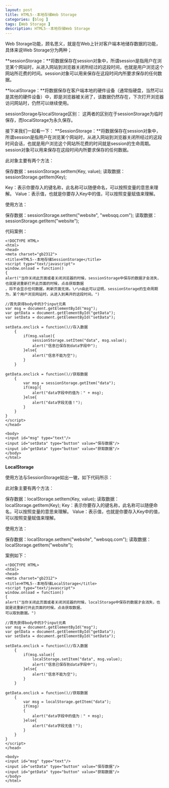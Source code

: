 ```yaml
---
layout: post
title: HTML5--本地存储Web Storage
categories: [blog ]
tags: [Web Storage ]
description: HTML5--本地存储Web Storage
---
```



Web Storage功能，顾名思义，就是在Web上针对客户端本地储存数据的功能，具体来说Web Storage分为两种；

**sessionStorage：**将数据保存在session对象中，所谓session是指用户在浏览某个网站时，从进入网站到浏览器关闭所经过的这段时间，也就是用户浏览这个网站所花费的时间。session对象可以用来保存在这段时间内所要求保存的任何数据。

**localStorage：**将数据保存在客户端本地的硬件设备（通常指硬盘，当然可以是其他的硬件设备）中，即是浏览器被关闭了，该数据仍然存在，下次打开浏览器访问网站时，仍然可以继续使用。

sessionStorage与localStorage区别：
这两者的区别在于sessionStorage为临时保存，而localStorage为永久保存。

接下来我们一起看一下：
**SessionStorage：**将数据保存在session对象中，所谓session是指用户在浏览某个网站时，从进入网站到浏览器关闭所经过的这段时间会话，也就是用户浏览这个网站所花费的时间就是session的生命周期。session对象可以用来保存在这段时间内所要求保存的任何数据。

此对象主要有两个方法：

保存数据：sessionStorage.setItem(Key, value);
读取数据：sessionStorage.getItem(Key);

Key：表示你要存入的键名称，此名称可以随便命名，可以按照变量的意思来理解。
Value：表示值，也就是你要存入Key中的值，可以按照变量赋值来理解。

使用方法：

保存数据：sessionStorage.setItem("website", "websqq.com");
读取数据：sessionStorage.getItem("website");

代码案例：

	<!DOCTYPE HTML>
	<html>
	<head>
	<meta charset="gb2312">
	<title>HTML5--本地存储SessionStorage</title>
	<script type="text/javascript">
	window.onload = function()
	{
	alert("当你关闭此页面或者关闭浏览器的时候，sessionStorage中保存的数据才会消失，也就是说重新打开此页面的时候，点击获取数据
	，将不会显示任何数据，刷新页面无效。\r\n由此可以证明，sessionStorage的生命周期为，某个用户浏览网站时，从进入到离开的这段时间。")

	//首先获得body中的3个input元素
	var msg = document.getElementById("msg");
	var getData = document.getElementById("getData");
	var setData = document.getElementById("setData");

	setData.onclick = function()//存入数据
		{
			if(msg.value){
				sessionStorage.setItem("data", msg.value);
				alert("信息已保存到data字段中");
			}else{
				alert("信息不能为空");
			}
		}

	getData.onclick = function()//获取数据
		{
			var msg = sessionStorage.getItem("data");
			if(msg){
				alert("data字段中的值为：" + msg);
			}else{
				alert("data字段无值！");
			}
		}
	}
	</script>
	</head>

	<body>
	<input id="msg" type="text"/>
	<input id="setData" type="button" value="保存数据"/>
	<input id="getData" type="button" value="获取数据"/>
	</body>
	</html>

**LocalStorage**

使用方法与SessionStorage如出一辙，如下代码所示：

此对象主要有两个方法：

保存数据：localStorage.setItem(Key, value);
读取数据：localStorage.getItem(Key);
Key：表示你要存入的键名称，此名称可以随便命名，可以按照变量的意思来理解。
Value：表示值，也就是你要存入Key中的值，可以按照变量赋值来理解。

使用方法：

保存数据：localStorage.setItem("website", "websqq.com");
读取数据：localStorage.getItem("website");

案例如下：

	<!DOCTYPE HTML>
	<html>
	<head>
	<meta charset="gb2312">
	<title>HTML5--本地存储LocalStorage</title>
	<script type="text/javascript">
	window.onload = function()
	{
	alert("当你关闭此页面或者关闭浏览器的时候，localStorage中保存的数据才会消失，也就是说重新打开此页面的时候，点击获取数据，
	可以取到数据。")

	//首先获得body中的3个input元素
	var msg = document.getElementById("msg");
	var getData = document.getElementById("getData");
	var setData = document.getElementById("setData");

	setData.onclick = function()//存入数据
		{
			if(msg.value){
				localStorage.setItem("data", msg.value);
				alert("信息已保存到data字段中");
			}else{
				alert("信息不能为空");
			}
		}

	getData.onclick = function()//获取数据
		{
			var msg = localStorage.getItem("data");
			if(msg)
			{
				alert("data字段中的值为：" + msg);
			}else{
				alert("data字段无值！");
			}
		}
	}
	</script>
	</head>

	<body>
	<input id="msg" type="text"/>
	<input id="setData" type="button" value="保存数据"/>
	<input id="getData" type="button" value="获取数据"/>
	</body>
	</html>
